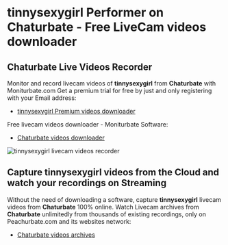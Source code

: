 # tinnysexygirl Performer on Chaturbate - Free LiveCam videos downloader

## Chaturbate Live Videos Recorder

Monitor and record livecam videos of **tinnysexygirl** from **Chaturbate** with Moniturbate.com
Get a premium trial for free by just and only registering with your Email address:
* [tinnysexygirl Premium videos downloader](https://moniturbate.com/request-demo-licence-key.html)

Free livecam videos downloader - Moniturbate Software:
* [Chaturbate videos downloader](https://moniturbate.com/moniturbate-download-software.html)

![tinnysexygirl livecam videos recorder](https://peachurnet.com/templates/moniturbate-software.png)


## Capture tinnysexygirl videos from the Cloud and watch your recordings on Streaming

Without the need of downloading a software, capture **tinnysexygirl** livecam videos from **Chaturbate** 100% online.
Watch Livecam archives from **Chaturbate** unlimitedly from thousands of existing recordings, only on Peachurbate.com and its websites network:
* [Chaturbate videos archives](https://peachurnet.com/)